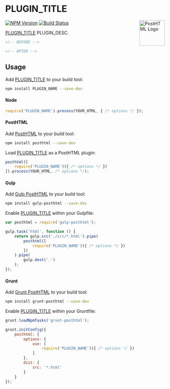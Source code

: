 # PLUGIN_TITLE

<a href="https://github.com/posthtml/posthtml"><img src="http://posthtml.github.io/posthtml/logo.svg" alt="PostHTML Logo" width="80" height="80" align="right"></a>

[![NPM Version][npm-img]][npm] [![Build Status][ci-img]][ci]

[PLUGIN_TITLE] PLUGIN_DESC.

```html
<!-- BEFORE -->

<!-- AFTER -->
```

## Usage

Add [PLUGIN_TITLE] to your build tool:

```bash
npm install PLUGIN_NAME --save-dev
```

#### Node

```js
require('PLUGIN_NAME').process(YOUR_HTML, { /* options */ });
```

#### PostHTML

Add [PostHTML] to your build tool:

```bash
npm install posthtml --save-dev
```

Load [PLUGIN_TITLE] as a PostHTML plugin:

```js
posthtml([
	require('PLUGIN_NAME')({ /* options */ })
]).process(YOUR_HTML, /* options */);
```

#### Gulp

Add [Gulp PostHTML] to your build tool:

```bash
npm install gulp-posthtml --save-dev
```

Enable [PLUGIN_TITLE] within your Gulpfile:

```js
var posthtml = require('gulp-posthtml');

gulp.task('html', function () {
	return gulp.src('./src/*.html').pipe(
		posthtml([
			require('PLUGIN_NAME')({ /* options */ })
		])
	).pipe(
		gulp.dest('.')
	);
});
```

#### Grunt

Add [Grunt PostHTML] to your build tool:

```bash
npm install grunt-posthtml --save-dev
```

Enable [PLUGIN_TITLE] within your Gruntfile:

```js
grunt.loadNpmTasks('grunt-posthtml');

grunt.initConfig({
	posthtml: {
		options: {
			use: [
				require('PLUGIN_NAME')({ /* options */ })
			]
		},
		dist: {
			src: '*.html'
		}
	}
});
```

[ci]:      https://travis-ci.org/GITHUB_NAME/PLUGIN_NAME
[ci-img]:  https://img.shields.io/travis/GITHUB_NAME/PLUGIN_NAME.svg
[npm]:     https://www.npmjs.com/package/PLUGIN_NAME
[npm-img]: https://img.shields.io/npm/v/PLUGIN_NAME.svg

[Gulp PostHTML]:  https://github.com/posthtml/gulp-posthtml
[Grunt PostHTML]: https://github.com/TCotton/grunt-posthtml
[PostHTML]:       https://github.com/posthtml/posthtml

[PLUGIN_TITLE]: https://github.com/GITHUB_NAME/PLUGIN_NAME
